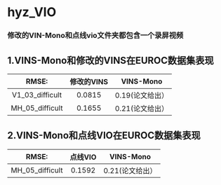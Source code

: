 # hyz_VIO
### 修改的VIN-Mono和点线vio文件夹都包含一个录屏视频
## 1.VINS-Mono和修改的VINS在EUROC数据集表现

| RMSE:             |     修改的VINS    |        VINS-Mono  |
| :---------------: | :---------------: | :---------------: |
| V1_03_difficult   |     0.0815         |    0.19(论文给出）|
| MH_05_difficult   |     0.1655         |    0.21(论文给出）|

## 2.VINS-Mono和点线VIO在EUROC数据集表现

| RMSE:             |     点线VIO       |      VINS-Mono   |
| :---------------: | :---------------: | :---------------: |
| MH_05_difficult   |      0.1592       |     0.21(论文给出）|

